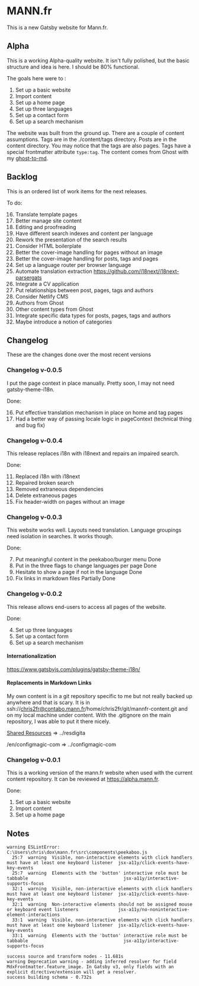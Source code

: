 # MANN.fr

This is a new Gatsby website for Mann.fr.

## Alpha

This is a working Alpha-quality website. It isn't fully polished, but the basic structure and idea is here. I should be 80% functional.

The goals here were to :

1. Set up a basic website
2. Import content
3. Set up a home page
4. Set up three languages
5. Set up a contact form
6. Set up a search mechanism

The website was built from the ground up. There are a couple of content assumptions. Tags are in the ./content/tags directory. Posts are in the content directory. You may notice that the tags are also pages. Tags have a special frontmatter attribute `type:tag`. The content comes from Ghost with my [ghost-to-md](https://github.com/chris2fr/ghost-to-md).

## Backlog

This is an ordered list of work items for the next releases.

To do:

16. Translate template pages
16. Better manage site content
16. Editing and proofreading
16. Have different search indexes and content per language
20. Rework the presentation of the search results 
20. Consider HTML boilerplate
20. Better the cover-image handling for pages without an image
20. Better the cover-image handling for posts, tags and pages
20. Set up a language router per browser language
25. Automate translation extraction https://github.com/i18next/i18next-parsergats
25. Integrate a CV application
25. Put relationships between post, pages, tags and authors
25. Consider Netlify CMS
25. Authors from Ghost
30. Other content types from Ghost
30. Integrate specific data types for posts, pages, tags and authors 
30. Maybe introduce a notion of categories

## Changelog

These are the changes done over the most recent versions

### Changelog v-0.0.5

I put the page context in place manually. Pretty soon, I may not need gatsby-theme-i18n.

Done:

16. Put effective translation mechanism in place on home and tag pages
17. Had a better way of passing locale logic in pageContext (technical thing and bug fix)

### Changelog v-0.0.4

This release replaces i18n with i18next and repairs an impaired search.

Done:

11. Replaced i18n with i18next
12. Repaired broken search
13. Removed extraneous dependencies
14. Delete extraneous pages 
15. Fix header-width on pages without an image

### Changelog v-0.0.3

This website works well. Layouts need translation. Language groupings need isolation in searches. It works though.

Done:

7. Put meaningful content in the peekaboo/burger menu Done
8. Put in the three flags to change languages per page Done
9. Hesitate to show a page if not in the language Done
10. Fix links in markdown files Partially Done

### Changelog v-0.0.2

This release allows end-users to access all pages of the website.

Done:

4. Set up three languages
5. Set up a contact form
6. Set up a search mechanism

#### Internationalization

https://www.gatsbyjs.com/plugins/gatsby-theme-i18n/

#### Replacements in Markdown Links

My own content is in a git repository specific to me but not really backed up anywhere and that is scary. It is in ssh://chris2fr@contabo.mann.fr/home/chris2fr/git/mannfr-content.git and on my local machine under content. With the .gitignore on the main repository, I was able to put it there nicely. 

[Shared Resources](https://www.mann.fr/en/realizations/drawing-board/resdigita/)  => ../resdigita

/en/configmagic-com => ../configmagic-com

### Changelog v-0.0.1

This is a working version of the mann.fr website when used with the current content repository. It can be reviewed at https://alpha.mann.fr.

Done:

1. Set up a basic website
2. Import content
3. Set up a home page


## Notes 

```
warning ESLintError:
C:\Users\chris\dox\mann.fr\src\components\peekaboo.js
  25:7  warning  Visible, non-interactive elements with click handlers must have at least one keyboard listener  jsx-a11y/click-events-have-key-events
  25:7  warning  Elements with the 'button' interactive role must be tabbable                                    jsx-a11y/interactive-supports-focus
  32:1  warning  Visible, non-interactive elements with click handlers must have at least one keyboard listener  jsx-a11y/click-events-have-key-events
  32:1  warning  Non-interactive elements should not be assigned mouse or keyboard event listeners               jsx-a11y/no-noninteractive-element-interactions
  33:1  warning  Visible, non-interactive elements with click handlers must have at least one keyboard listener  jsx-a11y/click-events-have-key-events
  33:1  warning  Elements with the 'button' interactive role must be tabbable                                    jsx-a11y/interactive-supports-focus
```

```
success source and transform nodes - 11.681s
warning Deprecation warning - adding inferred resolver for field MdxFrontmatter.feature_image. In Gatsby v3, only fields with an explicit directive/extension will get a resolver.
success building schema - 0.732s
```
